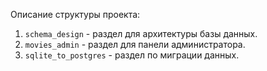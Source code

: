  
Описание структуры проекта:
1. `schema_design` - раздел для архитектуры базы данных.
2. `movies_admin` - раздел для панели администратора.
3. `sqlite_to_postgres` - раздел по миграции данных.


